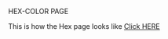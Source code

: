 HEX-COLOR PAGE

This is how the Hex page looks like [Click HERE](https://gulshan0201.github.io/HTML-CSS-JavaScript-Projects/Hex-color/index.html)
